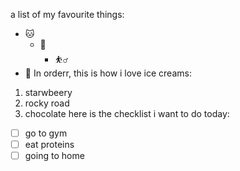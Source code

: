 a list of my favourite things:
* 🐱
   * 🐶
      * ⛹️‍♂️
* 👏
In orderr, this is how i love  ice creams:
1. starwbeery
2. rocky road
3.  chocolate
here is the checklist i want to do today:
- [ ] go to gym
- [ ] eat proteins
- [ ] going to home

